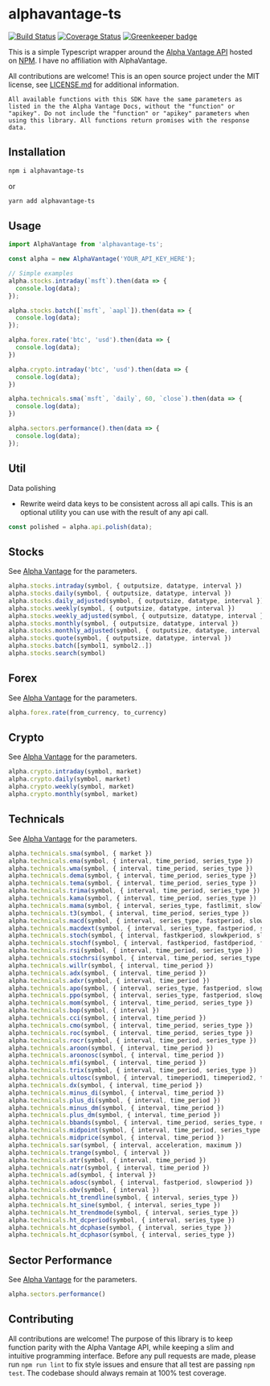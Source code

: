 # alphavantage-ts

[![Build Status](https://travis-ci.org/zackurben/alphavantage.svg?branch=master)](https://travis-ci.org/zackurben/alphavantage)
[![Coverage Status](https://coveralls.io/repos/github/zackurben/alphavantage/badge.svg?branch=master)](https://coveralls.io/github/zackurben/alphavantage?branch=master)
[![Greenkeeper badge](https://badges.greenkeeper.io/zackurben/alphavantage.svg)](https://greenkeeper.io/)

This is a simple Typescript wrapper around the [Alpha Vantage API](https://www.alphavantage.co/documentation/) hosted on [NPM](https://www.npmjs.com/package/alphavantage-ts). I have no affiliation with AlphaVantage.

All contributions are welcome! This is an open source project under the MIT license, see [LICENSE.md](LICENSE.md) for additional information.

`All available functions with this SDK have the same parameters as listed in the the Alpha Vantage Docs, without the "function" or "apikey". Do not include the "function" or "apikey" parameters when using this library. All functions return promises with the response data.`

## Installation
```bash
npm i alphavantage-ts
```
or
```bash
yarn add alphavantage-ts
```

## Usage

```typescript
import AlphaVantage from 'alphavantage-ts';

const alpha = new AlphaVantage('YOUR_API_KEY_HERE');

// Simple examples
alpha.stocks.intraday(`msft`).then(data => {
  console.log(data);
});

alpha.stocks.batch([`msft`, `aapl`]).then(data => {
  console.log(data);
});

alpha.forex.rate('btc', 'usd').then(data => {
  console.log(data);
})

alpha.crypto.intraday('btc', 'usd').then(data => {
  console.log(data);
})

alpha.technicals.sma(`msft`, `daily`, 60, `close`).then(data => {
  console.log(data);
})

alpha.sectors.performance().then(data => {
  console.log(data);
});
```

## Util

Data polishing
  - Rewrite weird data keys to be consistent across all api calls. This is an optional utility you can use with the result of any api call.

```typescript
const polished = alpha.api.polish(data);
```

## Stocks

See [Alpha Vantage](https://www.alphavantage.co/documentation/#time-series-data) for the parameters.
```typescript
alpha.stocks.intraday(symbol, { outputsize, datatype, interval })
alpha.stocks.daily(symbol, { outputsize, datatype, interval })
alpha.stocks.daily_adjusted(symbol, { outputsize, datatype, interval })
alpha.stocks.weekly(symbol, { outputsize, datatype, interval })
alpha.stocks.weekly_adjusted(symbol, { outputsize, datatype, interval })
alpha.stocks.monthly(symbol, { outputsize, datatype, interval })
alpha.stocks.monthly_adjusted(symbol, { outputsize, datatype, interval })
alpha.stocks.quote(symbol, { outputsize, datatype, interval })
alpha.stocks.batch([symbol1, symbol2..])
alpha.stocks.search(symbol)
```

## Forex

See [Alpha Vantage](https://www.alphavantage.co/documentation/#fx) for the parameters.
```typescript
alpha.forex.rate(from_currency, to_currency)
```

## Crypto

See [Alpha Vantage](https://www.alphavantage.co/documentation/#digital-currency) for the parameters.
```typescript
alpha.crypto.intraday(symbol, market)
alpha.crypto.daily(symbol, market)
alpha.crypto.weekly(symbol, market)
alpha.crypto.monthly(symbol, market)
```

## Technicals

See [Alpha Vantage](https://www.alphavantage.co/documentation/#technical-indicators) for the parameters.
```typescript
alpha.technicals.sma(symbol, { market })
alpha.technicals.ema(symbol, { interval, time_period, series_type })
alpha.technicals.wma(symbol, { interval, time_period, series_type })
alpha.technicals.dema(symbol, { interval, time_period, series_type })
alpha.technicals.tema(symbol, { interval, time_period, series_type })
alpha.technicals.trima(symbol, { interval, time_period, series_type })
alpha.technicals.kama(symbol, { interval, time_period, series_type })
alpha.technicals.mama(symbol, { interval, series_type, fastlimit, slowlimit })
alpha.technicals.t3(symbol, { interval, time_period, series_type })
alpha.technicals.macd(symbol, { interval, series_type, fastperiod, slowperiod, signalperiod })
alpha.technicals.macdext(symbol, { interval, series_type, fastperiod, slowperiod, signalperiod, fastmatype, slowmatype, signalmatype })
alpha.technicals.stoch(symbol, { interval, fastkperiod, slowkperiod, slowdperiod, slowkmatype, slowdmatype })
alpha.technicals.stochf(symbol, { interval, fastkperiod, fastdperiod, fastdmatype })
alpha.technicals.rsi(symbol, { interval, time_period, series_type })
alpha.technicals.stochrsi(symbol, { interval, time_period, series_type, fastkperiod, slowdperiod, fastdmatype })
alpha.technicals.willr(symbol, { interval, time_period })
alpha.technicals.adx(symbol, { interval, time_period })
alpha.technicals.adxr(symbol, { interval, time_period })
alpha.technicals.apo(symbol, { interval, series_type, fastperiod, slowperiod, matype })
alpha.technicals.ppo(symbol, { interval, series_type, fastperiod, slowperiod, matype })
alpha.technicals.mom(symbol, { interval, time_period, series_type })
alpha.technicals.bop(symbol, { interval })
alpha.technicals.cci(symbol, { interval, time_period })
alpha.technicals.cmo(symbol, { interval, time_period, series_type })
alpha.technicals.roc(symbol, { interval, time_period, series_type })
alpha.technicals.rocr(symbol, { interval, time_period, series_type })
alpha.technicals.aroon(symbol, { interval, time_period })
alpha.technicals.aroonosc(symbol, { interval, time_period })
alpha.technicals.mfi(symbol, { interval, time_period })
alpha.technicals.trix(symbol, { interval, time_period, series_type })
alpha.technicals.ultosc(symbol, { interval, timeperiod1, timeperiod2, timeperiod3 })
alpha.technicals.dx(symbol, { interval, time_period })
alpha.technicals.minus_di(symbol, { interval, time_period })
alpha.technicals.plus_di(symbol, { interval, time_period })
alpha.technicals.minus_dm(symbol, { interval, time_period })
alpha.technicals.plus_dm(symbol, { interval, time_period })
alpha.technicals.bbands(symbol, { interval, time_period, series_type, nbdevup, nbdevdn })
alpha.technicals.midpoint(symbol, { interval, time_period, series_type })
alpha.technicals.midprice(symbol, { interval, time_period })
alpha.technicals.sar(symbol, { interval, acceleration, maximum })
alpha.technicals.trange(symbol, { interval })
alpha.technicals.atr(symbol, { interval, time_period })
alpha.technicals.natr(symbol, { interval, time_period })
alpha.technicals.ad(symbol, { interval })
alpha.technicals.adosc(symbol, { interval, fastperiod, slowperiod })
alpha.technicals.obv(symbol, { interval })
alpha.technicals.ht_trendline(symbol, { interval, series_type })
alpha.technicals.ht_sine(symbol, { interval, series_type })
alpha.technicals.ht_trendmode(symbol, { interval, series_type })
alpha.technicals.ht_dcperiod(symbol, { interval, series_type })
alpha.technicals.ht_dcphase(symbol, { interval, series_type })
alpha.technicals.ht_dcphasor(symbol, { interval, series_type })
```

## Sector Performance

See [Alpha Vantage](https://www.alphavantage.co/documentation/#sector-information) for the parameters.
```typescript
alpha.sectors.performance()
```

## Contributing

All contributions are welcome! The purpose of this library is to keep function parity with the Alpha Vantage API, while keeping a slim and intuitive programming interface. Before any pull requests are made, please run `npm run lint` to fix style issues and ensure that all test are passing `npm test`. The codebase should always remain at 100% test coverage.
